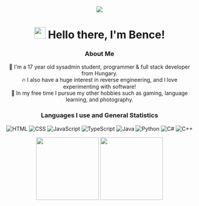 <div align="center">
  <img src="https://t3.ftcdn.net/jpg/02/62/90/26/360_F_262902658_P7byp0VgsKXxwWDkt6TMI7Fu6HHr6yxM.jpg" />  
  
  <h1><img src="https://emojis.slackmojis.com/emojis/images/1531849430/4246/blob-sunglasses.gif?1531849430" width="30"/> 
  	Hello there, I'm Bence!
  </h1>
   
  <h3>About Me</h3>
  
   🚀 I'm a 17 year old sysadmin student, programmer & full stack developer from Hungary.
   <br>
   🔥 I also have a huge interest in reverse engineering, and I love experimenting with software!
   <br>
   🌴 In my free time I pursue my other hobbies such as gaming, language learning, and photography.
   <br>

  <h3>Languages I use and General Statistics</h3>

  ![HTML](https://img.shields.io/badge/-HTML-000?&logo=HTML5)
  ![CSS](https://img.shields.io/badge/-CSS-000?&logo=CSS3)
  ![JavaScript](https://img.shields.io/badge/-JavaScript-000?&logo=JavaScript)
  ![TypeScript](https://img.shields.io/badge/-TypeScript-000?&logo=TypeScript&logoColor=007ACC)
  ![Java](https://img.shields.io/badge/-Java-000?&logo=Java&logoColor=007396)
  ![Python](https://img.shields.io/badge/-Python-000?&logo=python)
  ![C#](https://img.shields.io/badge/-C%23-000?&logo=C-sharp&logoColor=198c20)
  ![C++](https://img.shields.io/badge/-C++-000?&logo=c%2b%2b&logoColor=00599C)
  
  
  <div>
   <img height=165 src="https://github-readme-stats.vercel.app/api?username=0xBENCE&count_private=true&theme=radical&show_icons=true">
   <img height=165 src="https://github-readme-stats.vercel.app/api/top-langs/?username=0xBENCE&theme=radical">
  </div>
  
</div>
